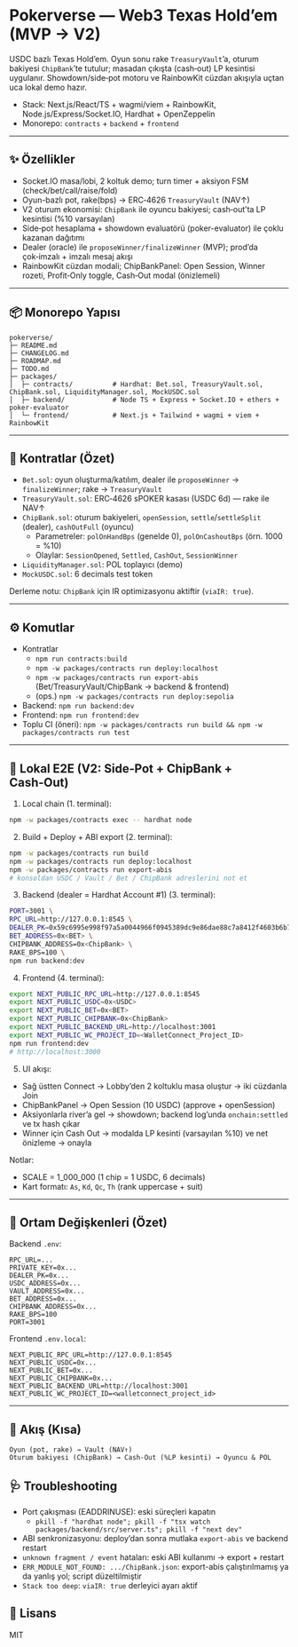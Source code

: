 # Pokerverse — Web3 Texas Hold’em (MVP → V2)

USDC bazlı Texas Hold’em. Oyun sonu rake `TreasuryVault`’a, oturum bakiyesi `ChipBank`’te tutulur; masadan çıkışta (cash‑out) LP kesintisi uygulanır. Showdown/side‑pot motoru ve RainbowKit cüzdan akışıyla uçtan uca lokal demo hazır.

- Stack: Next.js/React/TS + wagmi/viem + RainbowKit, Node.js/Express/Socket.IO, Hardhat + OpenZeppelin
- Monorepo: `contracts` + `backend` + `frontend`

---

## ✨ Özellikler

- Socket.IO masa/lobi, 2 koltuk demo; turn timer + aksiyon FSM (check/bet/call/raise/fold)
- Oyun-bazlı pot, rake(bps) → ERC‑4626 `TreasuryVault` (NAV↑)
- V2 oturum ekonomisi: `ChipBank` ile oyuncu bakiyesi; cash‑out’ta LP kesintisi (%10 varsayılan)
- Side‑pot hesaplama + showdown evaluatörü (poker-evaluator) ile çoklu kazanan dağıtımı
- Dealer (oracle) ile `proposeWinner/finalizeWinner` (MVP); prod’da çok‑imzalı + imzalı mesaj akışı
- RainbowKit cüzdan modali; ChipBankPanel: Open Session, Winner rozeti, Profit‑Only toggle, Cash‑Out modal (önizlemeli)

---

## 📦 Monorepo Yapısı

```
pokerverse/
├─ README.md
├─ CHANGELOG.md
├─ ROADMAP.md
├─ TODO.md
├─ packages/
│  ├─ contracts/          # Hardhat: Bet.sol, TreasuryVault.sol, ChipBank.sol, LiquidityManager.sol, MockUSDC.sol
│  ├─ backend/            # Node TS + Express + Socket.IO + ethers + poker-evaluator
│  └─ frontend/           # Next.js + Tailwind + wagmi + viem + RainbowKit
```

---

## 🧱 Kontratlar (Özet)

- `Bet.sol`: oyun oluşturma/katılım, dealer ile `proposeWinner` → `finalizeWinner`; rake → `TreasuryVault`
- `TreasuryVault.sol`: ERC‑4626 sPOKER kasası (USDC 6d) — rake ile NAV↑
- `ChipBank.sol`: oturum bakiyeleri, `openSession`, `settle`/`settleSplit` (dealer), `cashOutFull` (oyuncu)
  - Parametreler: `polOnHandBps` (genelde 0), `polOnCashoutBps` (örn. 1000 = %10)
  - Olaylar: `SessionOpened`, `Settled`, `CashOut`, `SessionWinner`
- `LiquidityManager.sol`: POL toplayıcı (demo)
- `MockUSDC.sol`: 6 decimals test token

Derleme notu: `ChipBank` için IR optimizasyonu aktiftir (`viaIR: true`).

---

## ⚙️ Komutlar

- Kontratlar
  - `npm run contracts:build`
  - `npm -w packages/contracts run deploy:localhost`
  - `npm -w packages/contracts run export-abis` (Bet/TreasuryVault/ChipBank → backend & frontend)
  - (ops.) `npm -w packages/contracts run deploy:sepolia`
- Backend: `npm run backend:dev`
- Frontend: `npm run frontend:dev`
- Toplu CI (öneri): `npm -w packages/contracts run build && npm -w packages/contracts run test`

---

## 🚀 Lokal E2E (V2: Side‑Pot + ChipBank + Cash‑Out)

1) Local chain (1. terminal):
```bash
npm -w packages/contracts exec -- hardhat node
```
2) Build + Deploy + ABI export (2. terminal):
```bash
npm -w packages/contracts run build
npm -w packages/contracts run deploy:localhost
npm -w packages/contracts run export-abis
# konsoldan USDC / Vault / Bet / ChipBank adreslerini not et
```
3) Backend (dealer = Hardhat Account #1) (3. terminal):
```bash
PORT=3001 \
RPC_URL=http://127.0.0.1:8545 \
DEALER_PK=0x59c6995e998f97a5a0044966f0945389dc9e86dae88c7a8412f4603b6b78690d \
BET_ADDRESS=0x<BET> \
CHIPBANK_ADDRESS=0x<ChipBank> \
RAKE_BPS=100 \
npm run backend:dev
```
4) Frontend (4. terminal):
```bash
export NEXT_PUBLIC_RPC_URL=http://127.0.0.1:8545
export NEXT_PUBLIC_USDC=0x<USDC>
export NEXT_PUBLIC_BET=0x<BET>
export NEXT_PUBLIC_CHIPBANK=0x<ChipBank>
export NEXT_PUBLIC_BACKEND_URL=http://localhost:3001
export NEXT_PUBLIC_WC_PROJECT_ID=<WalletConnect_Project_ID>
npm run frontend:dev
# http://localhost:3000
```
5) UI akışı:
- Sağ üstten Connect → Lobby’den 2 koltuklu masa oluştur → iki cüzdanla Join
- ChipBankPanel → Open Session (10 USDC) (approve + openSession)
- Aksiyonlarla river’a gel → showdown; backend log’unda `onchain:settled` ve tx hash çıkar
- Winner için Cash Out → modalda LP kesinti (varsayılan %10) ve net önizleme → onayla

Notlar:
- SCALE = 1_000_000 (1 chip = 1 USDC, 6 decimals)
- Kart formatı: `As`, `Kd`, `Qc`, `Th` (rank uppercase + suit)

---

## 🔑 Ortam Değişkenleri (Özet)

Backend `.env`:
```
RPC_URL=...
PRIVATE_KEY=0x...
DEALER_PK=0x...
USDC_ADDRESS=0x...
VAULT_ADDRESS=0x...
BET_ADDRESS=0x...
CHIPBANK_ADDRESS=0x...
RAKE_BPS=100
PORT=3001
```

Frontend `.env.local`:
```
NEXT_PUBLIC_RPC_URL=http://127.0.0.1:8545
NEXT_PUBLIC_USDC=0x...
NEXT_PUBLIC_BET=0x...
NEXT_PUBLIC_CHIPBANK=0x...
NEXT_PUBLIC_BACKEND_URL=http://localhost:3001
NEXT_PUBLIC_WC_PROJECT_ID=<walletconnect_project_id>
```

---

## 🧭 Akış (Kısa)

```
Oyun (pot, rake) → Vault (NAV↑)
Oturum bakiyesi (ChipBank) → Cash‑Out (%LP kesinti) → Oyuncu & POL
```

## 🩺 Troubleshooting

- Port çakışması (EADDRINUSE): eski süreçleri kapatın
  - `pkill -f "hardhat node"; pkill -f "tsx watch packages/backend/src/server.ts"; pkill -f "next dev"`
- ABI senkronizasyonu: deploy’dan sonra mutlaka `export-abis` ve backend restart
- `unknown fragment / event` hataları: eski ABI kullanımı → export + restart
- `ERR_MODULE_NOT_FOUND: .../ChipBank.json`: export-abis çalıştırılmamış ya da yanlış yol; script düzeltilmiştir
- `Stack too deep`: `viaIR: true` derleyici ayarı aktif

## 📄 Lisans

MIT
